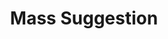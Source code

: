 ---
title: "Mass Suggestion"
permalink: /spells/mass-suggestion/
tags:
  - Spell
  - 6th Level
  - Enchantment
available_for:
  - Bard
  - Sorcerer
  - Warlock
  - Wizard
level: "6th Level"
school: "Enchantment"
range: "60 ft"
comp:
  - V
  - M
material: "a snake's tongue and either a bit of honeycomb or a drop of sweet oil."
duration: "24 Hours"
attack: "WIS Save"
description: |
  You suggest a course of activity (limited to a sentence or two) and magically influence up to twelve creatures of your choice that you can see within range and that can hear and understand you. Creatures that can't be charmed are immune to this effect. The suggestion must be worded in such a manner as to make the course of action sound reasonable. Asking the creature to stab itself, throw itself onto a spear, immolate itself, or do some other obviously harmful act automatically negates the effect of the spell.

  Each target must make a wisdom saving throw. On a failed save, it pursues the course of action you described to the best of its ability. The suggested course of action can continue for the entire duration. If the suggested activity can be completed in a shorter time, the spell ends when the subject finishes what it was asked to do.

  You can also specify conditions that will trigger a special activity during the duration. For example, you might suggest that a group of soldiers give all their money to the first beggar they meet. If the condition isn't met before the spell ends, the activity isn't performed.

  If you or any of your companions damage a creature affected by this spell, the spell ends for that creature.

  **At higher levels.** When you cast this spell using a 7th-level spell slot, the duration is 10 days. When you use an 8th-level spell slot, the duration is 30 days. When you use a 9th-level spell slot, the duration is a year and a day.
excerpt: "You suggest a course of activity (limited to a sentence or two) and magically influence up to twelve creatures of your choice that you can see within range and that can hear and understand you."
source: "Basic Rules"
---